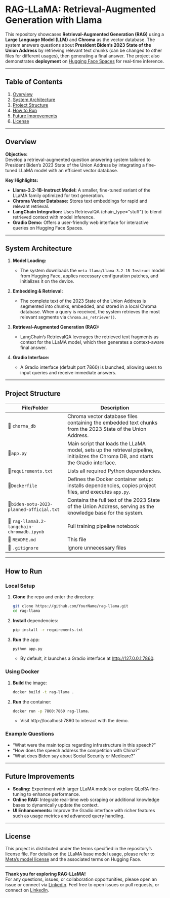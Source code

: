 # RAG-LLaMA: Retrieval-Augmented Generation with Llama


This repository showcases **Retrieval-Augmented Generation (RAG)** using a **Large Language Model (LLM)** and **Chroma** as the vector database. The system answers questions about **President Biden’s 2023 State of the Union Address** by retrieving relevant text chunks (can be changed to other files for different usages), then generating a final answer. The project also demonstrates **deployment** on [Hugging Face Spaces](https://huggingface.co/spaces/ChienChung/RAG-Llama3) for real-time inference.

---

## Table of Contents
1. [Overview](#overview)
2. [System Architecture](#system-architecture)
3. [Project Structure](#project-structure)
4. [How to Run](#how-to-run)
5. [Future Improvements](#future-improvements)
6. [License](#license)

---

## Overview

**Objective:**  
Develop a retrieval-augmented question answering system tailored to President Biden’s 2023 State of the Union Address by integrating a fine-tuned LLaMA model with an efficient vector database.

**Key Highlights:**
- **Llama-3.2-1B-Instruct Model:** A smaller, fine-tuned variant of the LLaMA family optimized for text generation.
- **Chroma Vector Database:** Stores text embeddings for rapid and relevant retrieval.
- **LangChain Integration:** Uses RetrievalQA (chain_type="stuff") to blend retrieved context with model inference.
- **Gradio Demo:** Offers a user-friendly web interface for interactive queries on Hugging Face Spaces.

---

## System Architecture

1. **Model Loading:**
   - The system downloads the `meta-llama/Llama-3.2-1B-Instruct` model from Hugging Face, applies necessary configuration patches, and initializes it on the device.

2. **Embedding & Retrieval:**
   - The complete text of the 2023 State of the Union Address is segmented into chunks, embedded, and stored in a local Chroma database. When a query is received, the system retrieves the most relevant segments via `Chroma.as_retriever()`.

3. **Retrieval-Augmented Generation (RAG):**
   - LangChain’s RetrievalQA leverages the retrieved text fragments as context for the LLaMA model, which then generates a context-aware final answer.

4. **Gradio Interface:**
   - A Gradio interface (default port 7860) is launched, allowing users to input queries and receive immediate answers.
     
---

## Project Structure

| File/Folder                                | Description |
|--------------------------------------------|-------------|
| 📂 `chorma_db`                         | Chroma vector database files containing the embedded text chunks from the 2023 State of the Union Address. |
| 📄`app.py`                               | Main script that loads the LLaMA model, sets up the retrieval pipeline, initializes the Chroma DB, and starts the Gradio interface. |
| 📄`requirements.txt`                     | Lists all required Python dependencies. |
| 📄`Dockerfile`                           | Defines the Docker container setup: installs dependencies, copies project files, and executes `app.py`. |
| 📄`biden-sotu-2023-planned-official.txt` | Contains the full text of the 2023 State of the Union Address, serving as the knowledge base for the system. |
| 📄 `rag-llama3.2-langchain-chromadb.ipynb` | Full training pipeline notebook |
| 📄 `README.md`                   | This file |
| 📄 `.gitignore`                  | Ignore unnecessary files |


---

## How to Run

### Local Setup
1. **Clone** the repo and enter the directory:
   ```bash
   git clone https://github.com/YourName/rag-llama.git
   cd rag-llama
   ```
2. **Install** dependencies:
   ```bash
   pip install -r requirements.txt
   ```
4. **Run** the app:
   ```bash
   python app.py
   ```
   - By default, it launches a Gradio interface at http://127.0.0.1:7860.
### Using Docker
1. **Build** the image:
   ```bash
   docker build -t rag-llama .
   ```
2. **Run** the container:
   ```bash
   docker run -p 7860:7860 rag-llama.
   ```
   - Visit http://localhost:7860 to interact with the demo.
### Example Questions
- “What were the main topics regarding infrastructure in this speech?”
- “How does the speech address the competition with China?”
- “What does Biden say about Social Security or Medicare?”
  
---
## Future Improvements

- **Scaling:** Experiment with larger LLaMA models or explore QLoRA fine-tuning to enhance performance.
- **Online RAG:** Integrate real-time web scraping or additional knowledge bases to dynamically update the context.
- **UI Enhancements:** Improve the Gradio interface with richer features such as usage metrics and advanced query handling.

---

## License

This project is distributed under the terms specified in the repository’s license file. For details on the LLaMA base model usage, please refer to [Meta’s model license](https://ai.meta.com/resources/models-and-libraries/llama-downloads/) and the associated terms on Hugging Face.

---

**Thank you for exploring RAG-LLaMA!**  
For any questions, issues, or collaboration opportunities, please open an issue or connect via [LinkedIn](https://www.linkedin.com/in/tim-cch).
Feel free to open issues or pull requests, or connect on [LinkedIn](https://www.linkedin.com/in/tim-cch).  
